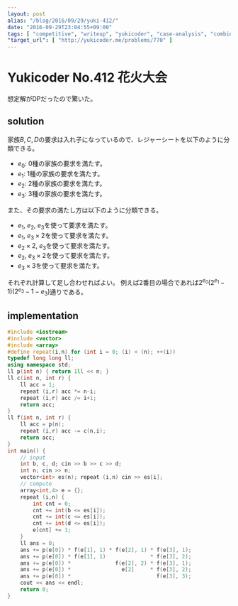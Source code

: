 ```yaml
---
layout: post
alias: "/blog/2016/09/29/yuki-412/"
date: "2016-09-29T23:04:55+09:00"
tags: [ "competitive", "writeup", "yukicoder", "case-analysis", "combination" ]
"target_url": [ "http://yukicoder.me/problems/770" ]
---
```


# Yukicoder No.412 花火大会

想定解がDPだったので驚いた。

## solution

家族$B, C, D$の要求は入れ子になっているので、レジャーシートを以下のように分類できる。

-   $e_0$: $0$種の家族の要求を満たす。
-   $e_1$: $1$種の家族の要求を満たす。
-   $e_2$: $2$種の家族の要求を満たす。
-   $e_3$: $3$種の家族の要求を満たす。

また、その要求の満たし方は以下のように分類できる。

-   $e_1$, $e_2$, $e_3$を使って要求を満たす。
-   $e_1$, $e_3 \times 2$を使って要求を満たす。
-   $e_2 \times 2$, $e_3$を使って要求を満たす。
-   $e_2$, $e_3 \times 2$を使って要求を満たす。
-   $e_3 \times 3$を使って要求を満たす。

それぞれ計算して足し合わせればよい。
例えば$2$番目の場合であれば$2^{e_0}(2^{e_1}-1)(2^{e_3}-1-e_3)$通りである。

## implementation

``` c++
#include <iostream>
#include <vector>
#include <array>
#define repeat(i,n) for (int i = 0; (i) < (n); ++(i))
typedef long long ll;
using namespace std;
ll p(int n) { return 1ll << n; }
ll c(int n, int r) {
    ll acc = 1;
    repeat (i,r) acc *= n-i;
    repeat (i,r) acc /= i+1;
    return acc;
}
ll f(int n, int r) {
    ll acc = p(n);
    repeat (i,r) acc -= c(n,i);
    return acc;
}
int main() {
    // input
    int b, c, d; cin >> b >> c >> d;
    int n; cin >> n;
    vector<int> es(n); repeat (i,n) cin >> es[i];
    // compute
    array<int,4> e = {};
    repeat (i,n) {
        int cnt = 0;
        cnt += int(b <= es[i]);
        cnt += int(c <= es[i]);
        cnt += int(d <= es[i]);
        e[cnt] += 1;
    }
    ll ans = 0;
    ans += p(e[0]) * f(e[1], 1) * f(e[2], 1) * f(e[3], 1);
    ans += p(e[0]) * f(e[1], 1)              * f(e[3], 2);
    ans += p(e[0]) *              f(e[2], 2) * f(e[3], 1);
    ans += p(e[0]) *                e[2]     * f(e[3], 2);
    ans += p(e[0]) *                           f(e[3], 3);
    cout << ans << endl;
    return 0;
}
```
